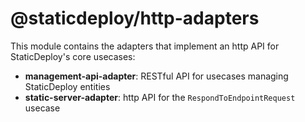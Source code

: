 # @staticdeploy/http-adapters

This module contains the adapters that implement an http API for StaticDeploy's
core usecases:

- **management-api-adapter**: RESTful API for usecases managing StaticDeploy
  entities
- **static-server-adapter**: http API for the `RespondToEndpointRequest` usecase

